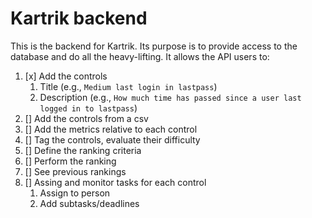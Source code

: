 # Kartrik backend

This is the backend for Kartrik. Its purpose is to provide access to the database and do all the heavy-lifting.
It allows the API users to:

1. [x] Add the controls
   1. Title (e.g., `Medium last login in lastpass`)
   1. Description (e.g., `How much time has passed since a user last logged in to lastpass`)
1. [] Add the controls from a csv
1. [] Add the metrics relative to each control
1. [] Tag the controls, evaluate their difficulty
1. [] Define the ranking criteria
1. [] Perform the ranking
1. [] See previous rankings
1. [] Assing and monitor tasks for each control
   1. Assign to person
   1. Add subtasks/deadlines
